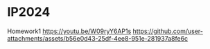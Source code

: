 # IP2024

Homework1
https://youtu.be/W09ryY6AP1s
https://github.com/user-attachments/assets/b56e0d43-25df-4ee8-951e-281937a8fe6c

